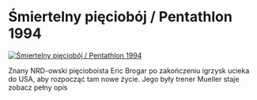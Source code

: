 Śmiertelny pięciobój / Pentathlon 1994 
=============
[![Śmiertelny pięciobój / Pentathlon 1994 ](http://vidos.pl/images/player.gif)](http://vidos.pl/miertelny-piecioboj-pentathlon-1994)

 Znany NRD-owski pięcioboista Eric Brogar po zakończeniu igrzysk ucieka do USA, aby rozpocząć tam nowe życie. Jego były trener Mueller staje zobacz pełny opis
